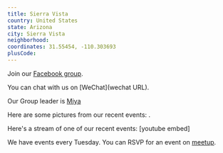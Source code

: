 ```yaml
---
title: Sierra Vista
country: United States
state: Arizona
city: Sierra Vista
neighborhood: 
coordinates: 31.55454, -110.303693
plusCode:
---
```

Join our [Facebook group](https://www.facebook.com/groups/free.code.camp.sierra.vista).

You can chat with us on [WeChat](wechat URL).

Our Group leader is [Miya](freecodecamp.org/miya)

Here are some pictures from our recent events:
![]().

Here's a stream of one of our recent events:
[youtube embed]

We have events every Tuesday. You can RSVP for an event on [meetup](meetupurl).
